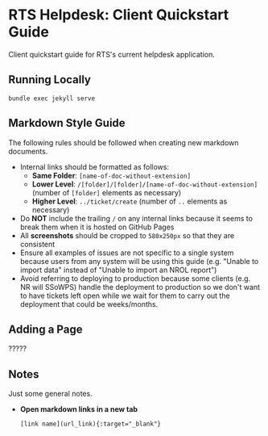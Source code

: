 # RTS Helpdesk: Client Quickstart Guide

Client quickstart guide for RTS's current helpdesk application.

## Running Locally

`bundle exec jekyll serve`

## Markdown Style Guide

The following rules should be followed when creating new markdown documents.

- Internal links should be formatted as follows:
  - **Same Folder**: `[name-of-doc-without-extension]`
  - **Lower Level**: `/[folder]/[folder]/[name-of-doc-without-extension]` (number of `[folder]` elements as necessary)
  - **Higher Level**: `../ticket/create` (number of `..` elements as necessary)
- Do **NOT** include the trailing `/` on any internal links because it seems to break them when it is hosted on GitHub Pages
- All **screenshots** should be cropped to `580x250px` so that they are consistent
- Ensure all examples of issues are not specific to a single system because users from any system will be using this guide (e.g. "Unable to import data" instead of "Unable to import an NROL report")
- Avoid referring to deploying to production because some clients (e.g. NR will SSoWPS) handle the deployment to production so we don't want to have tickets left open while we wait for them to carry out the deployment that could be weeks/months.

## Adding a Page

?????

## Notes

Just some general notes.

- **Open markdown links in a new tab**

  ```HTML
  [link name](url_link){:target="_blank"}
  ```
